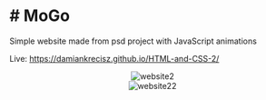 
# # MoGo

Simple website made from psd project with JavaScript animations

Live: https://damiankrecisz.github.io/HTML-and-CSS-2/
 
<div align="center">
 
 
 
 
 <img src="https://i.ibb.co/znfSCv0/website2.png" alt="website2" border="0">
 
 
 
 </div>



 <div align="center">
 
 
 
 <img src="https://i.ibb.co/yNWXyGY/website22.png" alt="website22" border="0">
 
 
 
 
</div>
